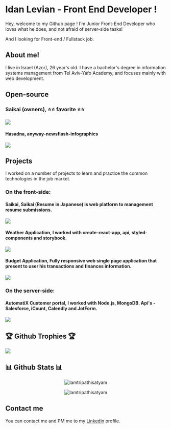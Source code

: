 # Idan Levian - Front End Developer !
Hey, welcome to my Github page !
I'm Junior Front-End Developer who loves what he does, and not afraid of server-side tasks!

And I looking for Front-end / Fullstack job.

## About me!
I live in Israel (Azor), 26 year's old.
I have a bachelor's degree in information systems management from Tel Aviv-Yafo Academy, and focuses mainly with web development.

## Open-source
### Saikai (owners), ⭐⭐ favorite ⭐⭐

<p>
  <a href="https://github.com/Saikai-oyo/Saikai" target="_blank">
    <img src="https://github-readme-stats.vercel.app/api/pin/?username=Saikai-oyo&repo=Saikai&theme=dark"/>
  </a>
</p>

#### Hasadna, anyway-newsflash-infographics

<p>
  <a href="https://github.com/hasadna/anyway-newsflash-infographics" target="_blank">
    <img src="https://github-readme-stats.vercel.app/api/pin/?username=hasadna&repo=anyway-newsflash-infographics&theme=dark"/>
  </a>
</p>


## Projects
I worked on a number of projects to learn and practice the common technologies in the job market.
### On the front-side:
#### Saikai, Saikai (Resume in Japanese) is web platform to management resume submissions.
<p>
  <a href="https://github.com/Saikai-oyo/Saikai" target="_blank">
    <img src="https://github-readme-stats.vercel.app/api/pin/?username=Saikai-oyo&repo=Saikai&theme=dark"/>
  </a>
</p>

#### Weather Application, I worked with create-react-app, api, styled-components and storybook.
<p>
  <a href="https://github.com/eidan66/Weather-Application" target="_blank">
    <img src="https://github-readme-stats.vercel.app/api/pin/?username=eidan66&repo=Weather-Application&theme=dark"/>
  </a>
</p>

#### Budget Application, Fully responsive web single page application that present to user his transactions and finances information.
<p>
  <a href="https://github.com/eidan66/Budget-Application" target="_blank">
    <img src="https://github-readme-stats.vercel.app/api/pin/?username=eidan66&repo=Budget-Application&theme=dark"/>
  </a>
</p>


### On the server-side:
#### AutomatiX Customer portal, I worked with Node.js, MongoDB. Api's - Salesforce, iCount, Calendly and JotForm.
<p>
  <a href="https://github.com/eidan66/Automatix" target="_blank">
    <img src="https://github-readme-stats.vercel.app/api/pin/?username=eidan66&repo=Automatix&theme=dark"/>
  </a>
</p>

## 🏆 Github Trophies 🏆
<p>
  <a href="https://github.com/ryo-ma/github-profile-trophy" target="_blank">
    <img src="https://github-profile-trophy.vercel.app/?username=eidan66&theme=darkone"/>
  </a>
</p>

## 📊 Github Stats 📊
<p align="center">
<img src="https://activity-graph.herokuapp.com/graph?username=eidan66&theme=xcode" alt="Iamtripathisatyam" />
</p>

<p align="center">
<img src="https://github-readme-stats.vercel.app/api?username=eidan66&show_icons=true&theme=dark" alt="Iamtripathisatyam" />
</p>

## Contact me
You can contact me and PM me to my [Linkedin](https://www.linkedin.com/in/idanlevian/) profile.
